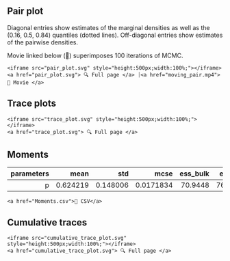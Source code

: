 ## Pair plot 

Diagonal entries show estimates of the marginal 
densities as well as the (0.16, 0.5, 0.84) 
quantiles (dotted lines). 
Off-diagonal entries show estimates of the pairwise 
densities. 

Movie linked below (🍿) superimposes 
100 iterations 
of MCMC. 

```@raw html
<iframe src="pair_plot.svg" style="height:500px;width:100%;"></iframe>
<a href="pair_plot.svg"> 🔍 Full page </a> ⏐<a href="moving_pair.mp4">🍿 Movie </a>
```


## Trace plots 


```@raw html
<iframe src="trace_plot.svg" style="height:500px;width:100%;"></iframe>
<a href="trace_plot.svg"> 🔍 Full page </a> 
```


## Moments 

| **parameters** | **mean** | **std**  | **mcse**  | **ess\_bulk** | **ess\_tail** | **rhat** | **ess\_per\_sec** |
|---------------:|---------:|---------:|----------:|--------------:|--------------:|---------:|------------------:|
| p              | 0.624219 | 0.148006 | 0.0171834 | 70.9448       | 76.6284       | 1.03413  | 12.4181           |
 

```@raw html
<a href="Moments.csv">💾 CSV</a>
```


## Cumulative traces 


```@raw html
<iframe src="cumulative_trace_plot.svg" style="height:500px;width:100%;"></iframe>
<a href="cumulative_trace_plot.svg"> 🔍 Full page </a> 
```

